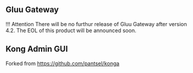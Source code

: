 ## Gluu Gateway

!!! Attention There will be no furthur release of Gluu Gateway after version 4.2. The EOL of this product will be announced soon.

## Kong Admin GUI

Forked from https://github.com/pantsel/konga
